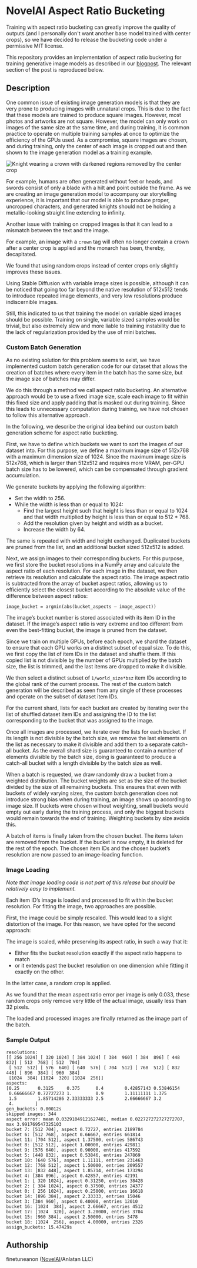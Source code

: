 # NovelAI Aspect Ratio Bucketing

Training with aspect ratio bucketing can greatly improve the quality of outputs (and I personally don't want another base model trained with center crops), so we have decided to release the bucketing code under a permissive MIT license.

This repository provides an implementation of aspect ratio bucketing for training generative image models as described in our [blogpost](https://blog.novelai.net/novelai-improvements-on-stable-diffusion-e10d38db82ac). The relevant section of the post is reproduced below.

## Description

One common issue of existing image generation models is that they are very prone to producing images with unnatural crops. This is due to the fact that these models are trained to produce square images. However, most photos and artworks are not square. However, the model can only work on images of the same size at the same time, and during training, it is common practice to operate on multiple training samples at once to optimize the efficiency of the GPUs used. As a compromise, square images are chosen, and during training, only the center of each image is cropped out and then shown to the image generation model as a training example.

![Knight wearing a crown with darkened regions removed by the center crop](https://cdn.discordapp.com/attachments/864987405487833158/1028721357128749207/knightcrop.png)

For example, humans are often generated without feet or heads, and swords consist of only a blade with a hilt and point outside the frame.
As we are creating an image generation model to accompany our storytelling experience, it is important that our model is able to produce proper, uncropped characters, and generated knights should not be holding a metallic-looking straight line extending to infinity.

Another issue with training on cropped images is that it can lead to a mismatch between the text and the image.

For example, an image with a `crown` tag will often no longer contain a crown after a center crop is applied and the monarch has been, thereby, decapitated.

We found that using random crops instead of center crops only slightly improves these issues.

Using Stable Diffusion with variable image sizes is possible, although it can be noticed that going too far beyond the native resolution of 512x512 tends to introduce repeated image elements, and very low resolutions produce indiscernible images.

Still, this indicated to us that training the model on variable sized images should be possible. Training on single, variable sized samples would be trivial, but also extremely slow and more liable to training instability due to the lack of regularization provided by the use of mini batches.

### Custom Batch Generation

As no existing solution for this problem seems to exist, we have implemented custom batch generation code for our dataset that allows the creation of batches where every item in the batch has the same size, but the image size of batches may differ.

We do this through a method we call aspect ratio bucketing. An alternative approach would be to use a fixed image size, scale each image to fit within this fixed size and apply padding that is masked out during training. Since this leads to unnecessary computation during training, we have not chosen to follow this alternative approach.

In the following, we describe the original idea behind our custom batch generation scheme for aspect ratio bucketing.

First, we have to define which buckets we want to sort the images of our dataset into. For this purpose, we define a maximum image size of 512x768 with a maximum dimension size of 1024. Since the maximum image size is 512x768, which is larger than 512x512 and requires more VRAM, per-GPU batch size has to be lowered, which can be compensated through gradient accumulation.

We generate buckets by applying the following algorithm:

* Set the width to 256.
*  While the width is less than or equal to 1024:
    * Find the largest height such that height is less than or equal to 1024 and that width multiplied by height is less than or equal to 512 * 768.
    * Add the resolution given by height and width as a bucket.
    * Increase the width by 64.

The same is repeated with width and height exchanged. Duplicated buckets are pruned from the list, and an additional bucket sized 512x512 is added.

Next, we assign images to their corresponding buckets. For this purpose, we first store the bucket resolutions in a NumPy array and calculate the aspect ratio of each resolution. For each image in the dataset, we then retrieve its resolution and calculate the aspect ratio. The image aspect ratio is subtracted from the array of bucket aspect ratios, allowing us to efficiently select the closest bucket according to the absolute value of the difference between aspect ratios:

```
image_bucket = argmin(abs(bucket_aspects — image_aspect))
```

The image’s bucket number is stored associated with its item ID in the dataset. If the image’s aspect ratio is very extreme and too different from even the best-fitting bucket, the image is pruned from the dataset.

Since we train on multiple GPUs, before each epoch, we shard the dataset to ensure that each GPU works on a distinct subset of equal size. To do this, we first copy the list of item IDs in the dataset and shuffle them. If this copied list is not divisible by the number of GPUs multiplied by the batch size, the list is trimmed, and the last items are dropped to make it divisible.

We then select a distinct subset of `1/world_size*bsz` item IDs according to the global rank of the current process. The rest of the custom batch generation will be described as seen from any single of these processes and operate on the subset of dataset item IDs.

For the current shard, lists for each bucket are created by iterating over the list of shuffled dataset item IDs and assigning the ID to the list corresponding to the bucket that was assigned to the image.

Once all images are processed, we iterate over the lists for each bucket. If its length is not divisible by the batch size, we remove the last elements on the list as necessary to make it divisible and add them to a separate catch-all bucket. As the overall shard size is guaranteed to contain a number of elements divisible by the batch size, doing is guaranteed to produce a catch-all bucket with a length divisible by the batch size as well.

When a batch is requested, we draw randomly draw a bucket from a weighted distribution. The bucket weights are set as the size of the bucket divided by the size of all remaining buckets. This ensures that even with buckets of widely varying sizes, the custom batch generation does not introduce strong bias when during training, an image shows up according to image size. If buckets were chosen without weighting, small buckets would empty out early during the training process, and only the biggest buckets would remain towards the end of training. Weighting buckets by size avoids this.

A batch of items is finally taken from the chosen bucket. The items taken are removed from the bucket. If the bucket is now empty, it is deleted for the rest of the epoch. The chosen item IDs and the chosen bucket’s resolution are now passed to an image-loading function.

### Image Loading

*Note that image loading code is not part of this release but should be relatively easy to implement.*

Each item ID’s image is loaded and processed to fit within the bucket resolution. For fitting the image, two approaches are possible.

First, the image could be simply rescaled. This would lead to a slight distortion of the image. For this reason, we have opted for the second approach:

The image is scaled, while preserving its aspect ratio, in such a way that it:

* Either fits the bucket resolution exactly if the aspect ratio happens to match
* or it extends past the bucket resolution on one dimension while fitting it exactly on the other.

In the latter case, a random crop is applied.

As we found that the mean aspect ratio error per image is only 0.033, these random crops only remove very little of the actual image, usually less than 32 pixels.

The loaded and processed images are finally returned as the image part of the batch.

### Sample Output

```
resolutions:
[[ 256 1024] [ 320 1024] [ 384 1024] [ 384  960] [ 384  896] [ 448  832] [ 512  768] [ 512  704]
 [ 512  512] [ 576  640] [ 640  576] [ 704  512] [ 768  512] [ 832  448] [ 896  384] [ 960  384]
 [1024  384] [1024  320] [1024  256]]
aspects:
[0.25       0.3125     0.375      0.4        0.42857143 0.53846154
 0.66666667 0.72727273 1.         0.9        1.11111111 1.375
 1.5        1.85714286 2.33333333 2.5        2.66666667 3.2
 4.        ]
gen_buckets: 0.00012s
skipped images: 344
aspect error: mean 0.03291049121627481, median 0.022727272727272707, max 3.991769547325103
bucket 7: [512 704], aspect 0.72727, entries 2189784
bucket 6: [512 768], aspect 0.66667, entries 661814
bucket 11: [704 512], aspect 1.37500, entries 586743
bucket 8: [512 512], aspect 1.00000, entries 429811
bucket 9: [576 640], aspect 0.90000, entries 417592
bucket 5: [448 832], aspect 0.53846, entries 247869
bucket 10: [640 576], aspect 1.11111, entries 231463
bucket 12: [768 512], aspect 1.50000, entries 209557
bucket 13: [832 448], aspect 1.85714, entries 173294
bucket 4: [384 896], aspect 0.42857, entries 42191
bucket 1: [ 320 1024], aspect 0.31250, entries 38428
bucket 2: [ 384 1024], aspect 0.37500, entries 24377
bucket 0: [ 256 1024], aspect 0.25000, entries 16618
bucket 14: [896 384], aspect 2.33333, entries 15046
bucket 3: [384 960], aspect 0.40000, entries 12010
bucket 16: [1024  384], aspect 2.66667, entries 4512
bucket 17: [1024  320], aspect 3.20000, entries 3704
bucket 15: [960 384], aspect 2.50000, entries 3478
bucket 18: [1024  256], aspect 4.00000, entries 2326
assign_buckets: 15.47429s
```

## Authorship

finetuneanon ([NovelAI](https://novelai.net/)/Anlatan LLC)
